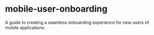 # mobile-user-onboarding
A guide to creating a seamless onboarding experience for new users of mobile applications.
